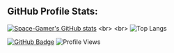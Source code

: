 <!--# Hi there 👋-->

## GitHub Profile Stats:

<!--
**Space-Gamer/Space-Gamer** is a ✨ _special_ ✨ repository because its `README.md` (this file) appears on your GitHub profile.

Here are some ideas to get you started:

- 🔭 I’m currently working on ...
- 🌱 I’m currently learning ...
- 👯 I’m looking to collaborate on ...
- 🤔 I’m looking for help with ...
- 💬 Ask me about ...
- 📫 How to reach me: ...
- 😄 Pronouns: ...
- ⚡ Fun fact: ...
-->

[![Space-Gamer's GitHub stats](https://github-readme-stats-ten-gilt.vercel.app/api?username=Space-Gamer&theme=gruvbox&count_private=true&hide=issues,contribs&show_icons=true)]([https://github.com/anuraghazra/github-readme-stats](https://github-readme-stats-ten-gilt.vercel.app/api?username=Space-Gamer&theme=gruvbox&count_private=true&hide=issues,contribs&show_icons=true))
<br>
<br>
![Top Langs](https://github-readme-stats-ten-gilt.vercel.app/api/top-langs/?username=Space-Gamer&theme=dark&layout=compact)
<br>
<!--<a href="https://github.com/Meghna-DAS/github-profile-views-counter">
    <img src="https://komarev.com/ghpvc/?username=Space-Gamer">
</a>
<br>-->
<a href="https://github.com/Space-Gamer?tab=followers"><img src="https://img.shields.io/github/followers/Space-Gamer?label=Followers&style=social" alt="GitHub Badge"></a>
     ![Profile Views](https://komarev.com/ghpvc/?username=Space-Gamer)
<br>

